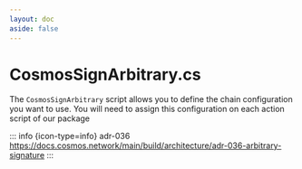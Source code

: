 ```yaml
---
layout: doc
aside: false
--- 
```


<script setup>
  import {DividePage} from 'vitepress-theme-api';
</script>
 
# CosmosSignArbitrary.cs

The ```CosmosSignArbitrary``` script allows you to define the chain configuration you want to use.
You will need to assign this configuration on each action script of our package

::: info {icon-type=info}
adr-036 
https://docs.cosmos.network/main/build/architecture/adr-036-arbitrary-signature
:::

<DividePage :top="63">
<template #left>

## Select signer <Badge type="tip" text="List" />

| Type          |      Supported?         | Info
| ------------- | :-----------:           | :-----------
| Keplr         |   :white_check_mark:    | [Keplr Doc](https://www.keplr.app/get)
| Cosmostation  |   :white_check_mark:    | [Cosmostation Doc](https://www.cosmostation.io/products/cosmostation_extension)
| Leap          |   :white_check_mark:    | [Leap Doc](https://www.leapwallet.io/extension)

## Chain Configuration <Badge type="tip" text="Object" />

Add the object containing the script [CosmosChainConfig.cs](/scripts/CosmosChainConfig.cs )

## Button Onclick <Badge type="tip" text="Button" />

Add the button you created to your scene to interact with the signer

## Message to verify <Badge type="tip" text="Text" />

Add the button you created to your scene to interact with the signer

 
</template>
<template #right>

![An image](img/script3.png)

</template>
</DividePage>
 
<!-- 
1. First Item
   1. First Item
      1. First Item

{.order-list-I}

::: tip test {icon-type=tip}
test
:::

::: info {icon-type=info}
test
:::

::: info {icon-type=info-bordered}
test
:::

::: warning {icon-type=warning}
test
:::

::: warning {icon-type=warning-bordered}
test
:::

::: danger {icon-type=danger}
test
:::

::: danger {icon-type=danger-bordered}
test
:::

::: info video content {icon-type=video}
demo
:::

::: info video content {icon-type=video-bordered}
demo
::: -->